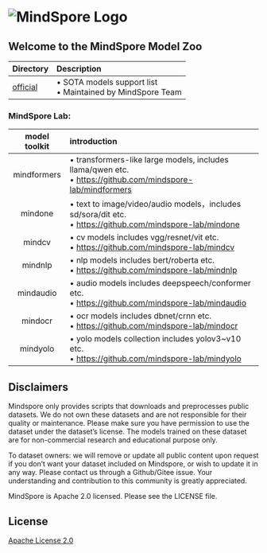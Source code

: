 # ![MindSpore Logo](https://gitee.com/mindspore/mindspore/raw/master/docs/MindSpore-logo.png)

## Welcome to the MindSpore Model Zoo
| Directory | Description |
| :-- | :-- |
| [official](official)    | • SOTA models support list <br/>• Maintained by MindSpore Team        |  

### MindSpore Lab:
| model toolkit | introduction |  
|:--:|:-- |
| mindformers | • transformers-like large models, includes llama/qwen etc. <br/> • https://github.com/mindspore-lab/mindformers      |
| mindone     | • text to image/video/audio models，includes sd/sora/dit etc.   <br/> • https://github.com/mindspore-lab/mindone     | 
| mindcv      | • cv models includes vgg/resnet/vit etc.         <br/> •  https://github.com/mindspore-lab/mindcv                    | 
| mindnlp     | • nlp models includes bert/roberta etc.      <br/> • https://github.com/mindspore-lab/mindnlp                        | 
| mindaudio   | • audio models includes deepspeech/conformer etc. <br/> • https://github.com/mindspore-lab/mindaudio                 |
| mindocr     | • ocr models includes dbnet/crnn etc.          <br/> • https://github.com/mindspore-lab/mindocr                      | 
| mindyolo    | • yolo models collection includes yolov3~v10 etc.       <br/> • https://github.com/mindspore-lab/mindyolo            |

## Disclaimers

Mindspore only provides scripts that downloads and preprocesses public datasets. We do not own these datasets and are not responsible for their quality or maintenance. Please make sure you have permission to use the dataset under the dataset’s license. The models trained on these dataset are for non-commercial research and educational purpose only.

To dataset owners: we will remove or update all public content upon request if you don’t want your dataset included on Mindspore, or wish to update it in any way. Please contact us through a Github/Gitee issue. Your understanding and contribution to this community is greatly appreciated.

MindSpore is Apache 2.0 licensed. Please see the LICENSE file.

## License

[Apache License 2.0](https://gitee.com/mindspore/mindspore/blob/master/LICENSE)
